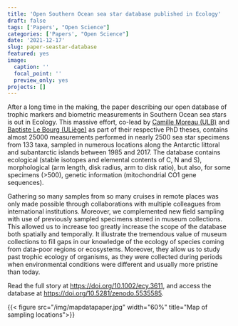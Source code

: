 ```yaml
---
title: 'Open Southern Ocean sea star database published in Ecology'
draft: false
tags: ['Papers', "Open Science"]
categories: ['Papers', "Open Science"]
date: '2021-12-17'
slug: paper-seastar-database
featured: yes
image:
  caption: ''
  focal_point: ''
  preview_only: yes
projects: []
---
```

After a long time in the making, the paper describing our open database of trophic markers and biometric measurements in Southern Ocean sea stars is out in Ecology. This massive effort, co-lead by [Camille Moreau (ULB)](https://www.researchgate.net/profile/Camille-Moreau-4) and [Baptiste Le Bourg (ULiège)](https://www.researchgate.net/profile/Baptiste-Le-Bourg) as part of their respective PhD theses, contains almost 25000 measurements performed in nearly 2500 sea star specimens from 133 taxa, sampled in numerous locations along the Antarctic littoral and subantarctic islands between 1985 and 2017. The database contains ecological (stable isotopes and elemental contents of C, N and S), morphological (arm length, disk radius, arm to disk ratio), but also, for some specimens (>500), genetic information (mitochondrial CO1 gene sequences).

Gathering so many samples from so many cruises in remote places was only made possible through collaborations with multiple colleagues from international institutions. Moreover, we complemented new field sampling with use of previously sampled specimens stored in museum collections. This allowed us to increase too greatly increase the scope of the database both spatially and temporally. It illustrate the tremendous value of museum collections to fill gaps in our knowledge of the ecology of species coming from data-poor regions or ecosystems. Moreover, they allow us to study past trophic ecology of organisms, as they were collected during periods when environmental conditions were different and usually more pristine than today.

Read the full story at https://doi.org/10.1002/ecy.3611, and access the database at https://doi.org/10.5281/zenodo.5535585.

{{< figure src="/img/mapdatapaper.jpg" width="60%" title="Map of sampling locations">}}
